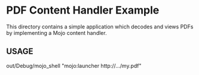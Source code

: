 # PDF Content Handler Example

This directory contains a simple application which decodes and views
PDFs by implementing a Mojo content handler.

## USAGE

  out/Debug/mojo_shell "mojo:launcher http://.../my.pdf"
